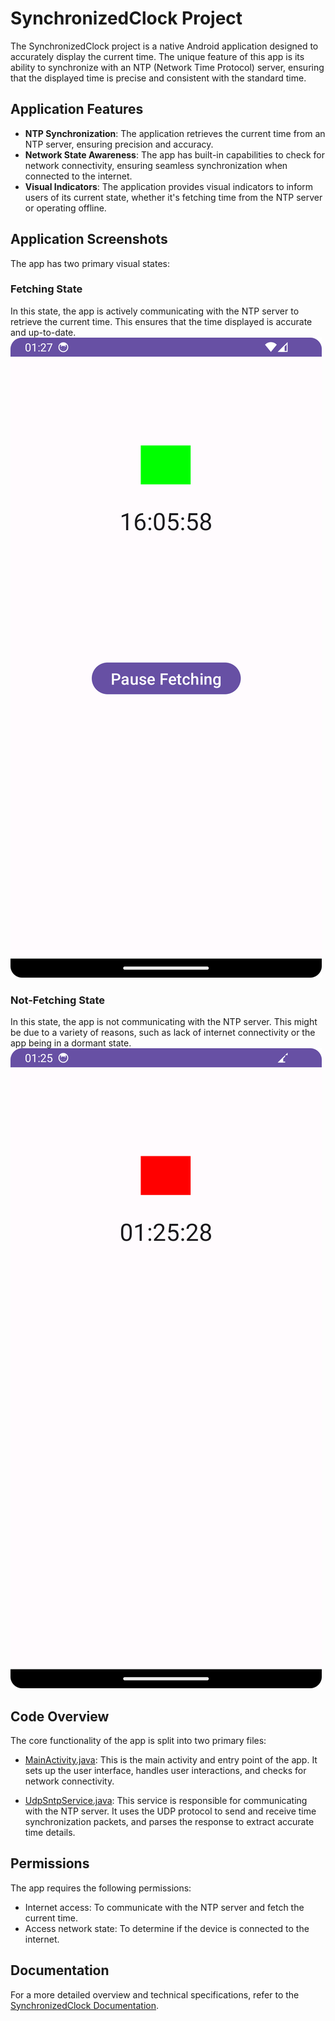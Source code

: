 # SynchronizedClock Project

The SynchronizedClock project is a native Android application designed to accurately display the current time. The unique feature of this app is its ability to synchronize with an NTP (Network Time Protocol) server, ensuring that the displayed time is precise and consistent with the standard time.

## Application Features

- **NTP Synchronization**: The application retrieves the current time from an NTP server, ensuring precision and accuracy.
- **Network State Awareness**: The app has built-in capabilities to check for network connectivity, ensuring seamless synchronization when connected to the internet.
- **Visual Indicators**: The application provides visual indicators to inform users of its current state, whether it's fetching time from the NTP server or operating offline.

## Application Screenshots

The app has two primary visual states:

### Fetching State
In this state, the app is actively communicating with the NTP server to retrieve the current time. This ensures that the time displayed is accurate and up-to-date.
![Application Fetching](images/application_systemtime_with_ntp.png)

### Not-Fetching State
In this state, the app is not communicating with the NTP server. This might be due to a variety of reasons, such as lack of internet connectivity or the app being in a dormant state.
![Application Not Fetching](images/application_no_internet_with_0_offset.png)

## Code Overview

The core functionality of the app is split into two primary files:

- [MainActivity.java](app/src/main/java/com/clockwise/synchronizedclock/MainActivity.java): This is the main activity and entry point of the app. It sets up the user interface, handles user interactions, and checks for network connectivity.

- [UdpSntpService.java](app/src/main/java/com/clockwise/synchronizedclock/UdpSntpService.java): This service is responsible for communicating with the NTP server. It uses the UDP protocol to send and receive time synchronization packets, and parses the response to extract accurate time details.

## Permissions

The app requires the following permissions:
- Internet access: To communicate with the NTP server and fetch the current time.
- Access network state: To determine if the device is connected to the internet.

## Documentation

For a more detailed overview and technical specifications, refer to the [SynchronizedClock Documentation](documentation/SynchronizedClock.pdf).
